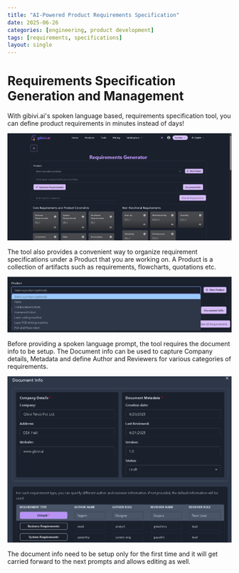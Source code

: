 ```yaml
---
title: "AI-Powered Product Requirements Specification"
date: 2025-06-26
categories: [engineering, product development]
tags: [requirements, specifications]
layout: single
---
```


# Requirements Specification Generation and Management

With gibivi.ai's spoken language based, requirements specification tool, you can define product requirements in minutes instead of days!

![alt text](/assets/images/2025-06-26-gibivi-reqgen/image1.png)

The tool also provides a convenient way to organize requirement specifications under a Product that you are working on. A Product is a collection of artifacts such as requirements, flowcharts, quotations etc.

![alt text](/assets/images/2025-06-26-gibivi-reqgen/image2.png)

Before providing a spoken language prompt, the tool requires the document info to be setup. The Document info can be used to capture Company details, Metadata and define Author and Reviewers for various categories of requirements.

![alt text](/assets/images/2025-06-26-gibivi-reqgen/image3.png)

The document info need to be setup only for the first time and it will get carried forward to the next prompts and allows editing as well.




